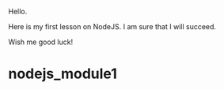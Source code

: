 Hello.

Here is my first lesson on NodeJS.  I am sure that I will succeed.

Wish me good luck!

# nodejs_module1
